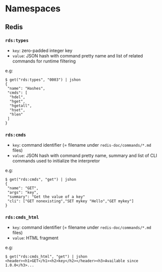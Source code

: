 # Namespaces

## Redis

### `rds:types`

* `key`: zero-padded integer key
* `value`: JSON hash with command pretty name and list of related commands for
runtime filtering

e.g:

    $ get("rds:types", "0003") | jshon
    {
     "name": "Hashes",
     "cmds": [
      "hdel",
      "hget",
      "hgetall",
      "hset",
      "hlen"
     ]
    }

### `rds:cmds`

* `key`: command identifier (= filename under `redis-doc/commands/*.md` files)
* `value`: JSON hash with command pretty name, summary and list of CLI commands
used to initialize the interpretor

e.g:

    $ get("rds:cmds", "get") | jshon
    {
     "name": "GET",
     "args": "key",
     "summary": "Get the value of a key"
     "cli": ["GET nonexisting","SET mykey "Hello","GET mykey"]
    }

### `rds:cmds_html`

* `key`: command identifier (= filename under `redis-doc/commands/*.md` files)
* `value`: HTML fragment

e.g:

    $ get("rds:cmds_html", "get") | jshon
    <header><h1>GET</h1><h2>key</h2></header><h3>Available since 1.0.0</h3>...
